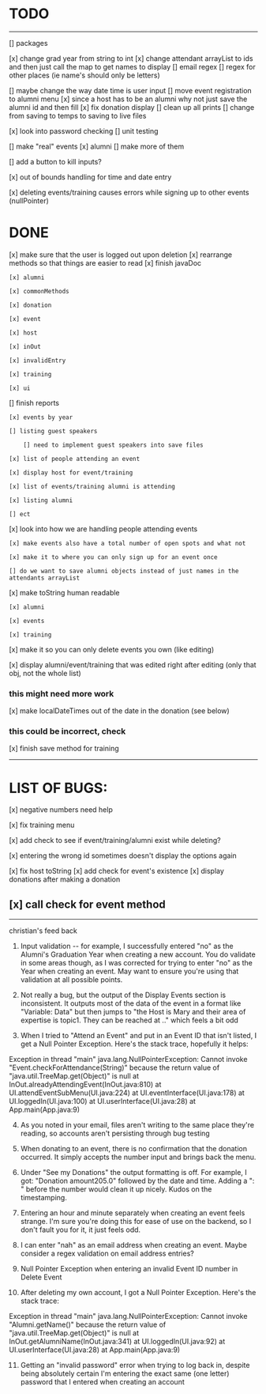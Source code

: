# TODO
---
[] packages

[x] change grad year from string to int
[x] change attendant arrayList to ids and then just call the map to get names to display
[] email regex
[] regex for other places (ie name's should only be letters)

[] maybe change the way date time is user input
[] move event registration to alumni menu
[x] since a host has to be an alumni why not just save the alumni id and then fill
[x] fix donation display
[] clean up all prints 
[] change from saving to temps to saving to live files

[x] look into password checking
[] unit testing

[] make "real" events 
[x] alumni
[] make more of them 

[] add a button to kill inputs?

[x] out of bounds handling for time and date entry 

[x] deleting events/training causes errors while signing up to other events (nullPointer)



# DONE
[x] make sure that the user is logged out upon deletion
[x] rearrange methods so that things are easier to read
[x] finish javaDoc

    [x] alumni

    [x] commonMethods

    [x] donation

    [x] event

    [x] host

    [x] inOut

    [x] invalidEntry

    [x] training

    [x] ui

[] finish reports

    [x] events by year

    [] listing guest speakers

        [] need to implement guest speakers into save files

    [x] list of people attending an event

    [x] display host for event/training

    [x] list of events/training alumni is attending

    [x] listing alumni

    [] ect

[x] look into how we are handling people attending events 

    [x] make events also have a total number of open spots and what not

    [x] make it to where you can only sign up for an event once

    [] do we want to save alumni objects instead of just names in the attendants arrayList

[x] make toString human readable

    [x] alumni

    [x] events

    [x] training

[x] make it so you can only delete events you own (like editing)

[x] display alumni/event/training that was edited right after editing (only that obj, not the whole list)

### this might need more work

[x] make localDateTimes out of the date in the donation (see below)

### this could be incorrect, check

[x] finish save method for training

---

# LIST OF BUGS:

[x] negative numbers need help

[x] fix training menu

[x] add check to see if event/training/alumni exist while deleting?


[x] entering the wrong id sometimes doesn't display the options again

[x] fix host toString
[x] add check for event's existence 
[x] display donations after making a donation

[x] call check for event method
---

---
christian's feed back

1) Input validation -- for example, I successfully entered "no" as the Alumni's Graduation Year when creating a new account. You do validate in some areas though, as I was corrected for trying to enter "no" as the Year when creating an event. May want to ensure you're using that validation at all possible points.

2) Not really a bug, but the output of the Display Events section is inconsistent. It outputs most of the data of the event in a format like "Variable: Data" but then jumps to "the Host is Mary and their area of expertise is topic1. They can be reached at .." which feels a bit odd

3) When I tried to "Attend an Event" and put in an Event ID that isn't listed, I get a Null Pointer Exception. Here's the stack trace, hopefully it helps:

Exception in thread "main" java.lang.NullPointerException: Cannot invoke "Event.checkForAttendance(String)" because the return value of "java.util.TreeMap.get(Object)" is null
	at InOut.alreadyAttendingEvent(InOut.java:810)
	at UI.attendEventSubMenu(UI.java:224)
	at UI.eventInterface(UI.java:178)
	at UI.loggedIn(UI.java:100)
	at UI.userInterface(UI.java:28)
	at App.main(App.java:9)

4) As you noted in your email, files aren't writing to the same place they're reading, so accounts aren't persisting through bug testing

5) When donating to an event, there is no confirmation that the donation occurred. It simply accepts the number input and brings back the menu.

6) Under "See my Donations" the output formatting is off. For example, I got: "Donation amount205.0" followed  by the date and time. Adding a ": " before the number would clean it up nicely. Kudos on the timestamping.

7) Entering an hour and minute separately when creating an event feels strange. I'm sure you're doing this for ease of use on the backend, so I don't fault you for it, it just feels odd.

8) I can enter "nah" as an email address when creating an event. Maybe consider a regex validation on email address entries?

9) Null Pointer Exception when entering an invalid Event ID number in Delete Event

10) After deleting my own account, I got a Null Pointer Exception. Here's the stack trace:

Exception in thread "main" java.lang.NullPointerException: Cannot invoke "Alumni.getName()" because the return value of "java.util.TreeMap.get(Object)" is null
	at InOut.getAlumniName(InOut.java:341)
	at UI.loggedIn(UI.java:92)
	at UI.userInterface(UI.java:28)
	at App.main(App.java:9)

11) Getting an "invalid password" error when trying to log back in, despite being absolutely certain I'm entering the exact same (one letter) password that I entered when creating an account
